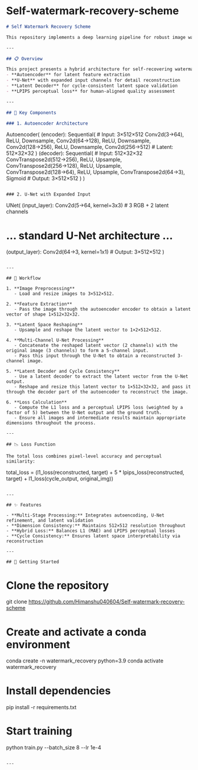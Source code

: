 # Self-watermark-recovery-scheme
```markdown
# Self Watermark Recovery Scheme

This repository implements a deep learning pipeline for robust image watermark recovery using an autoencoder, U-Net, and latent space transformations. The system combines traditional reconstruction losses with perceptual losses to enhance output quality and watermark fidelity.

---

## 📋 Overview

This project presents a hybrid architecture for self-recovering watermarks in 512×512 RGB images. The pipeline leverages:
- **Autoencoder** for latent feature extraction
- **U-Net** with expanded input channels for detail reconstruction
- **Latent Decoder** for cycle-consistent latent space validation
- **LPIPS perceptual loss** for human-aligned quality assessment

---

## 🧩 Key Components

### 1. Autoencoder Architecture

```
Autoencoder(
  (encoder): Sequential(  # Input: 3×512×512
    Conv2d(3→64), ReLU, Downsample,
    Conv2d(64→128), ReLU, Downsample,
    Conv2d(128→256), ReLU, Downsample,
    Conv2d(256→512)      # Latent: 512×32×32
  )
  (decoder): Sequential(  # Input: 512×32×32
    ConvTranspose2d(512→256), ReLU, Upsample,
    ConvTranspose2d(256→128), ReLU, Upsample,
    ConvTranspose2d(128→64), ReLU, Upsample,
    ConvTranspose2d(64→3), Sigmoid  # Output: 3×512×512
  )
)
```

### 2. U-Net with Expanded Input

```
UNet(
  (input_layer): Conv2d(5→64, kernel=3x3)  # 3 RGB + 2 latent channels
  # ... standard U-Net architecture ...
  (output_layer): Conv2d(64→3, kernel=1x1)  # Output: 3×512×512
)
```

---

## 🔄 Workflow

1. **Image Preprocessing**
   - Load and resize images to 3×512×512.

2. **Feature Extraction**
   - Pass the image through the autoencoder encoder to obtain a latent vector of shape 1×512×32×32.

3. **Latent Space Reshaping**
   - Upsample and reshape the latent vector to 1×2×512×512.

4. **Multi-Channel U-Net Processing**
   - Concatenate the reshaped latent vector (2 channels) with the original image (3 channels) to form a 5-channel input.
   - Pass this input through the U-Net to obtain a reconstructed 3-channel image.

5. **Latent Decoder and Cycle Consistency**
   - Use a latent decoder to extract the latent vector from the U-Net output.
   - Reshape and resize this latent vector to 1×512×32×32, and pass it through the decoder part of the autoencoder to reconstruct the image.

6. **Loss Calculation**
   - Compute the L1 loss and a perceptual LPIPS loss (weighted by a factor of 5) between the U-Net output and the ground truth.
   - Ensure all images and intermediate results maintain appropriate dimensions throughout the process.

---

## 📉 Loss Function

The total loss combines pixel-level accuracy and perceptual similarity:
```
total_loss = (l1_loss(reconstructed, target) + 
             5 * lpips_loss(reconstructed, target) +
             l1_loss(cycle_output, original_img))
```

---

## ✨ Features

- **Multi-Stage Processing:** Integrates autoencoding, U-Net refinement, and latent validation
- **Dimension Consistency:** Maintains 512×512 resolution throughout
- **Hybrid Loss:** Balances L1 (MAE) and LPIPS perceptual losses
- **Cycle Consistency:** Ensures latent space interpretability via reconstruction

---

## 🚀 Getting Started

```
# Clone the repository
git clone https://github.com/Himanshu040604/Self-watermark-recovery-scheme

# Create and activate a conda environment
conda create -n watermark_recovery python=3.9
conda activate watermark_recovery

# Install dependencies
pip install -r requirements.txt

# Start training
python train.py --batch_size 8 --lr 1e-4
```

---
